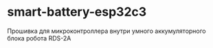 # smart-battery-esp32c3
Прошивка для микроконтроллера внутри умного аккумуляторного блока робота RDS-2A
